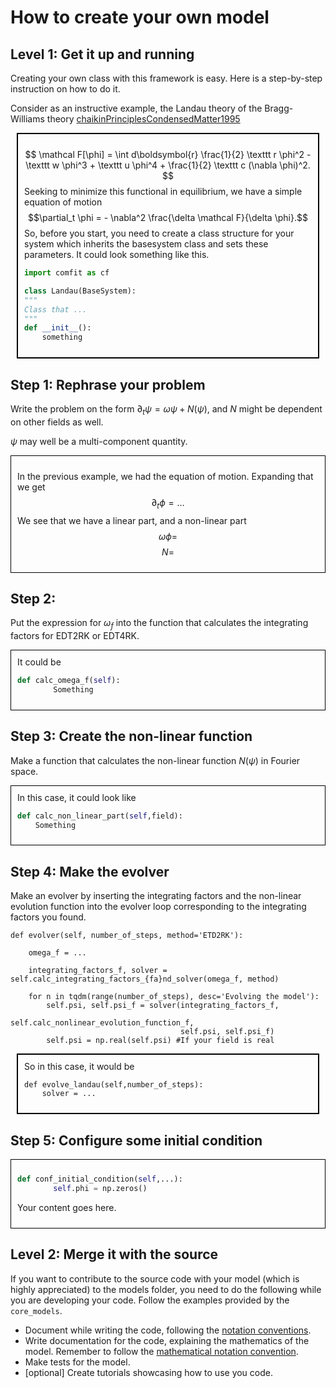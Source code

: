 # How to create your own model

## Level 1: Get it up and running
Creating your own class with this framework is easy. Here is a
step-by-step instruction on how to do it.

Consider as an instructive example, the Landau theory of the Bragg-Williams theory [chaikinPrinciplesCondensedMatter1995](References.md)
<div style="border:2px solid black; padding:10px; margin:10px;">

$$
\mathcal F[\phi] = \int d\boldsymbol{r} \frac{1}{2} \texttt r \phi^2 - \texttt w \phi^3 + \texttt u \phi^4 + \frac{1}{2} \texttt c (\nabla \phi)^2.
$$
Seeking to minimize this functional in equilibrium, we have a simple
equation of motion
$$\partial_t \phi = - \nabla^2 \frac{\delta \mathcal F}{\delta \phi}.$$
So, before you start, you need to create a class structure for your
system which inherits the basesystem class and sets these parameters. It
could look something like this.
```python
import comfit as cf

class Landau(BaseSystem):
"""
Class that ...
"""
def __init__():
    something
```
</div>


## Step 1: Rephrase your problem

Write the problem on the form $\partial_t \psi = \omega \psi +N(\psi)$,
and $N$ might be dependent on other fields as well.

$\psi$ may well be a multi-component quantity.

<div style="border:1px solid black; padding:10px;">


In the previous example, we had the equation of motion. Expanding that
we get $$\partial_t \phi = ...$$ We see that we have a linear part, and
a non-linear part $$\omega \phi =$$ $$N =$$
</div>

## Step 2: 

Put the expression for ${{\omega}_{f}}$ into
the function that calculates the integrating factors for EDT2RK or
EDT4RK.

<div style="border:1px solid black; padding:10px;">
It could be

```python
def calc_omega_f(self):
        Something
```
    
</div>


## Step 3: Create the non-linear function

Make a function that calculates the non-linear function $N(\psi)$ in
Fourier space.

<div style="border:1px solid black; padding:10px;">
In this case, it could look like

```python
def calc_non_linear_part(self,field):
    Something
```
</div>

## Step 4: Make the evolver

Make an evolver by inserting the integrating factors and the non-linear evolution function into the evolver loop corresponding to the integrating factors you found.

    def evolver(self, number_of_steps, method='ETD2RK'):

        omega_f = ...

        integrating_factors_f, solver = self.calc_integrating_factors_{fa}nd_solver(omega_f, method)

        for n in tqdm(range(number_of_steps), desc='Evolving the model'):
            self.psi, self.psi_f = solver(integrating_factors_f,
                                          self.calc_nonlinear_evolution_function_f,
                                          self.psi, self.psi_f)
            self.psi = np.real(self.psi) #If your field is real

<div style="border:2px solid black; padding:10px; margin:10px;">
So in this case, it would be

    def evolve_landau(self,number_of_steps):
        solver = ...
</div>


## Step 5: Configure some initial condition

<div style="border:1px solid black; padding:10px;">

```python
def conf_initial_condition(self,...):
        self.phi = np.zeros()
```
Your content goes here.
</div>

## Level 2: Merge it with the source


If you want to contribute to the source code with your model (which is highly appreciated) to the models folder, you need to do the following while you are developing your code. Follow the examples provided by the `core_models`.

* Document while writing the code, following the [notation conventions](Conventions.md).
* Write documentation for the code, explaining the mathematics of the model. Remember to follow the [mathematical notation convention](Conventions.md#mathematical-notation-convention).
* Make tests for the model.
* [optional] Create tutorials showcasing how to use you code.
